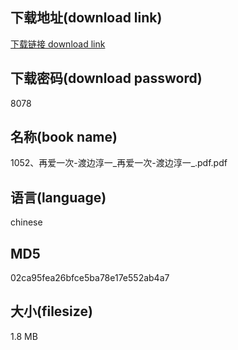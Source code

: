 ## 下载地址(download link)
[下载链接 download link](https://voluble-croquembouche-d321dc.netlify.app/?s=1052%E3%80%81%E5%86%8D%E7%88%B1%E4%B8%80%E6%AC%A1-%E6%B8%A1%E8%BE%B9%E6%B7%B3%E4%B8%80_%E5%86%8D%E7%88%B1%E4%B8%80%E6%AC%A1-%E6%B8%A1%E8%BE%B9%E6%B7%B3%E4%B8%80_.pdf)

## 下载密码(download password)
8078

## 名称(book name)
1052、再爱一次-渡边淳一_再爱一次-渡边淳一_.pdf.pdf

## 语言(language)
chinese

## MD5
02ca95fea26bfce5ba78e17e552ab4a7

## 大小(filesize)
1.8 MB
